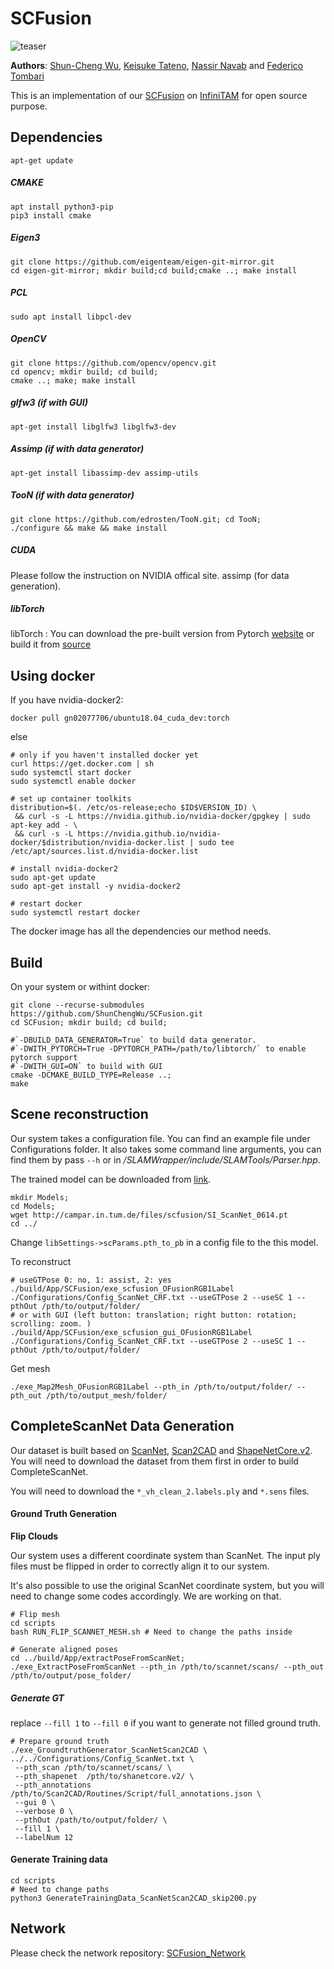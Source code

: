 # SCFusion
![teaser](https://github.com/ShunChengWu/SCFusion_Network/blob/main/img/landscape_teaser.png)

**Authors**: [Shun-Cheng Wu][sc], [Keisuke Tateno][keisu], [Nassir Navab][nassir] and [Federico Tombari][fede]

[sc]:http://campar.in.tum.de/Main/ShunChengWu
[keisu]:http://campar.in.tum.de/Main/KeisukeTateno
[nassir]:http://campar.in.tum.de/Main/NassirNavabCv
[fede]:http://campar.in.tum.de/Main/FedericoTombari

This is an implementation of our [SCFusion](https://arxiv.org/abs/2010.13662) on [InfiniTAM](https://github.com/victorprad/InfiniTAM) for open source purpose. 

## Dependencies
```
apt-get update
```
##### CMAKE
```
apt install python3-pip
pip3 install cmake
```
##### Eigen3
```
git clone https://github.com/eigenteam/eigen-git-mirror.git
cd eigen-git-mirror; mkdir build;cd build;cmake ..; make install
```
##### PCL
`sudo apt install libpcl-dev`

##### OpenCV
```
git clone https://github.com/opencv/opencv.git
cd opencv; mkdir build; cd build;
cmake ..; make; make install
```
##### glfw3 (if with GUI)
```
apt-get install libglfw3 libglfw3-dev
```
##### Assimp (if with data generator)
```
apt-get install libassimp-dev assimp-utils
```
##### TooN (if with data generator)
```
git clone https://github.com/edrosten/TooN.git; cd TooN;
./configure && make && make install
```
##### CUDA
Please follow the instruction on NVIDIA offical site.
assimp (for data generation).

##### libTorch
libTorch : You can download the pre-built version from Pytorch [website](https://pytorch.org/get-started/locally/)
or build it from [source](https://github.com/pytorch/pytorch#from-source)


## Using docker
If you have nvidia-docker2:
```
docker pull gn02077706/ubuntu18.04_cuda_dev:torch
```
else 
```
# only if you haven't installed docker yet
curl https://get.docker.com | sh
sudo systemctl start docker
sudo systemctl enable docker

# set up container toolkits
distribution=$(. /etc/os-release;echo $ID$VERSION_ID) \
 && curl -s -L https://nvidia.github.io/nvidia-docker/gpgkey | sudo apt-key add - \
 && curl -s -L https://nvidia.github.io/nvidia-docker/$distribution/nvidia-docker.list | sudo tee /etc/apt/sources.list.d/nvidia-docker.list

# install nvidia-docker2
sudo apt-get update
sudo apt-get install -y nvidia-docker2

# restart docker
sudo systemctl restart docker
```
The docker image has all the dependencies our method needs. 





## Build
On your system or withint docker:
```
git clone --recurse-submodules https://github.com/ShunChengWu/SCFusion.git
cd SCFusion; mkdir build; cd build; 

#`-DBUILD_DATA_GENERATOR=True` to build data generator. 
#`-DWITH_PYTORCH=True -DPYTORCH_PATH=/path/to/libtorch/` to enable pytorch support
#`-DWITH_GUI=ON` to build with GUI
cmake -DCMAKE_BUILD_TYPE=Release ..;
make
```


## Scene reconstruction
Our system takes a configuration file. You can find an example file under Configurations folder.
It also takes some command line arguments, you can find them by pass `--h` or in */SLAMWrapper/include/SLAMTools/Parser.hpp*.

The trained model can be downloaded from [link](http://campar.in.tum.de/files/scfusion/SI_ScanNet_0614.pt).
```
mkdir Models;
cd Models;
wget http://campar.in.tum.de/files/scfusion/SI_ScanNet_0614.pt
cd ../
``` 
Change `libSettings->scParams.pth_to_pb` in a config file to the this model. 

To reconstruct
```
# useGTPose 0: no, 1: assist, 2: yes
./build/App/SCFusion/exe_scfusion_OFusionRGB1Label ./Configurations/Config_ScanNet_CRF.txt --useGTPose 2 --useSC 1 --pthOut /pth/to/output/folder/
# or with GUI (left button: translation; right button: rotation; scrolling: zoom. )
./build/App/SCFusion/exe_scfusion_gui_OFusionRGB1Label ./Configurations/Config_ScanNet_CRF.txt --useGTPose 2 --useSC 1 --pthOut /pth/to/output/folder/
```

Get mesh
```
./exe_Map2Mesh_OFusionRGB1Label --pth_in /pth/to/output/folder/ --pth_out /pth/to/output_mesh/folder/
```


## CompleteScanNet Data Generation
Our dataset is built based on [ScanNet][scannet], [Scan2CAD][scan2cad] and [ShapeNetCore.v2][shapenet]. You will need
to download the dataset from them first in order to build CompleteScanNet.

You will need to download the `*_vh_clean_2.labels.ply` and `*.sens` files.

[scannet]:https://github.com/ScanNet/ScanNet
[scan2cad]:https://github.com/skanti/Scan2CAD
[shapenet]:https://www.shapenet.org/

#### Ground Truth Generation
**Flip Clouds**

Our system uses a different coordinate system than ScanNet. The input ply files must be flipped in order to correctly 
align it to our system.

It's also possible to use the original ScanNet coordinate system, but you will need to change 
some codes accordingly. We are working on that. 
```
# Flip mesh
cd scripts
bash RUN_FLIP_SCANNET_MESH.sh # Need to change the paths inside  

# Generate aligned poses
cd ../build/App/extractPoseFromScanNet;
./exe_ExtractPoseFromScanNet --pth_in /pth/to/scannet/scans/ --pth_out /pth/to/output/pose_folder/
```

##### Generate GT
replace `--fill 1` to `--fill 0` if you want to generate not filled ground truth. 
```
# Prepare ground truth
./exe_GroundtruthGenerator_ScanNetScan2CAD \
../../Configurations/Config_ScanNet.txt \
 --pth_scan /pth/to/scannet/scans/ \
 --pth_shapenet  /pth/to/shanetcore.v2/ \
 --pth_annotations /pth/to/Scan2CAD/Routines/Script/full_annotations.json \
 --gui 0 \
 --verbose 0 \
 --pthOut /path/to/output/folder/ \
 --fill 1 \
 --labelNum 12
```

#### Generate Training data
```
cd scripts
# Need to change paths
python3 GenerateTrainingData_ScanNetScan2CAD_skip200.py
```


## Network 
Please check the network repository: [SCFusion_Network](https://github.com/ShunChengWu/SCFusion_Network)
